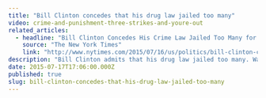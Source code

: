 ```yaml
---
title: "Bill Clinton concedes that his drug law jailed too many"
video: crime-and-punishment-three-strikes-and-youre-out
related_articles:
  - headline: "Bill Clinton Concedes His Crime Law Jailed Too Many for Too Long"
    source: "The New York Times"
    link: "http://www.nytimes.com/2015/07/16/us/politics/bill-clinton-concedes-his-crime-law-jailed-too-many-for-too-long.html?_r=1"
description: "Bill Clinton admits that his drug law jailed too many. Watch the backstory on the _Three Strikes_ laws that put thousands behind bars."
date: 2015-07-17T17:06:00.000Z
published: true
slug: bill-clinton-concedes-that-his-drug-law-jailed-too-many
---
```


